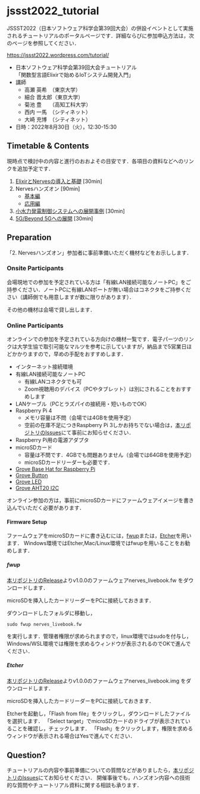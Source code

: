 # jssst2022_tutorial

JSSST2022（日本ソフトウェア科学会第39回大会）の併設イベントとして実施されるチュートリアルのポータルページです．詳細ならびに参加申込方法は，次のページを参照してください．

https://jssst2022.wordpress.com/tutorial/

- 日本ソフトウェア科学会第39回大会チュートリアル  
「関数型言語Elixirで始めるIoTシステム開発入門」
- 講師
  - 高瀬 英希　（東京大学）
  - 細合 晋太郎（東京大学）
  - 菊池 豊　　（高知工科大学）
  - 西内 一馬　（シティネット）
  - 大崎 充博　（シティネット）
- 日時：2022年8月30日（火），12:30-15:30

## Timetable & Contents

現時点で検討中の内容と進行のおおよその目安です．各項目の資料などへのリンクを追加予定です．


1. [ElixirとNervesの導入と基礎](https://drive.google.com/file/d/1y9XU_UxZ-r5FGH0ukAfhuz9c8T6J9Vaf/view?usp=sharing) [30min]
1. Nervesハンズオン [90min]
   - [基本編](https://docs.google.com/presentation/d/1SSof8iCU8ta1IjrGitoAZcCxtdR0tJm_1nYFSRBWJ9k/edit?usp=sharing)
   - [応用編](https://docs.google.com/presentation/d/1sc6bmsCPnFua7dy6wIRjZlGDQL2yM7AuznwsxPutBb0/edit?usp=sharing)
1. [小水力発電制御システムへの展開事例](https://drive.google.com/file/d/1M8w9azs6Z-oCojznf8PkeT2NoAkg9Exi/view?usp=sharing) [30min]
1. [5G/Beyond 5Gへの展開](https://drive.google.com/file/d/1X1UZF3vTNMgor-0pcWToJzNMobmVpuj3/view?usp=sharing) [30min]


## Preparation

「2. Nervesハンズオン」参加者に事前準備いただく機材などをお示しします．

### Onsite Participants

会場現地での参加を予定されている方は「有線LAN接続可能なノートPC」をご持参ください．ノートPCに有線LANポートが無い場合はコネクタをご持参ください（講師側でも用意しますが数に限りがあります）．

その他の機材は会場で貸し出します．

### Online Participants

オンラインでの参加を予定されている方向けの機材一覧です．電子パーツのリンクは大学生協で取引可能なマルツを参考に示していますが，納品まで5営業日ほどかかりますので，早めの手配をおすすめします．

- インターネット接続環境
- 有線LAN接続可能なノートPC
  - 有線LANコネクタでも可
  - Zoom視聴用のデバイス（PCやタブレット）は別にされることをおすすめします
- LANケーブル（PCとラズパイの接続用・短いものでOK）
- Raspberry Pi 4
  - メモリ容量は不問（会場では4GBを使用予定）
  - 空前の在庫不足につきRaspberry Pi 3しかお持ちでない場合は，[本リポジトリのIssues](https://github.com/b5g-ex/jssst2022_tutorial/issues)にて事前にお知らせください．
- Raspberry Pi用の電源アダプタ
- microSDカード
  - 容量は不問です．4GBでも問題ありません（会場では64GBを使用予定）
  - microSDカードリーダーも必要です．
- [Grove Base Hat for Raspberry Pi](https://www.marutsu.co.jp/pc/i/31964924/)
- [Grove Button](https://www.marutsu.co.jp/pc/i/10229505/)
- [Grove LED](https://www.marutsu.co.jp/pc/i/829294/)
- [Grove AHT20 I2C](https://www.marutsu.co.jp/pc/i/34539580/)

オンライン参加の方は，事前にmicroSDカードにファームウェアイメージを書き込んでいただく必要があります．

#### Firmware Setup
ファームウェアをmicroSDカードに書き込むには，[fwup](https://github.com/fwup-home/fwup#installing)または，[Etcher](https://www.balena.io/etcher/)を用います．
Windows環境ではEtcher,Mac/Linux環境ではfwupを用いることをお勧めします．

##### fwup
[本リポジトリのRelease](https://github.com/b5g-ex/jssst2022_tutorial/releases/tag/v1.0.0)よりv1.0.0のファームウェアnerves_livebook.fw をダウンロードします．

microSDを挿入したカードリーダーをPCに接続しておきます．

ダウンロードしたフォルダに移動し，
```
sudo fwup nerves_livebook.fw
```
を実行します．管理者権限が求められますので，linux環境ではsudoを付与し，Windows/WSL環境では権限を求めるウィンドウが表示されるのでOKで進んでください．
##### Etcher

[本リポジトリのRelease](https://github.com/b5g-ex/jssst2022_tutorial/releases/tag/v1.0.0)よりv1.0.0のファームウェアnerves_livebook.img をダウンロードします．

microSDを挿入したカードリーダーをPCに接続しておきます．

Etcherを起動し，「Flash from file」をクリックし，ダウンロードしたファイルを選択します．
「Select target」でmicroSDカードのドライブが表示されていることを確認し，チェックします．
「Flash」をクリックします，権限を求めるウィンドウが表示される場合はYesで進んでください．
## Question?

チュートリアルの内容や事前準備についての質問などがありましたら，[本リポジトリのIssues](https://github.com/b5g-ex/jssst2022_tutorial/issues)にてお知らせください．
開催事後でも，ハンズオン内容への技術的な質問やチュートリアル資料に関する相談も承ります．
